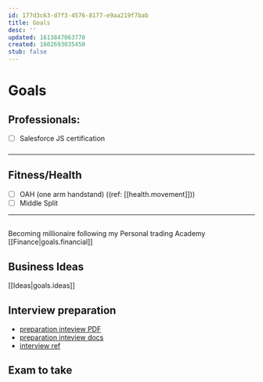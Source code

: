 ```yaml
---
id: 177d3c63-d7f3-4576-8177-e9aa219f7bab
title: Goals
desc: ''
updated: 1613847063770
created: 1602693035450
stub: false
---
```

# Goals

## Professionals:

- [ ] Salesforce JS certification

### 

* * *

## Fitness/Health

- [ ] OAH (one arm handstand) ((ref: [[health.movement]]))
- [ ] Middle Split

* * *

## 
Becoming millionaire following my Personal trading Academy
[[Finance|goals.financial]]

## Business Ideas
[[Ideas|goals.ideas]]

## Interview preparation

- [preparation inteview PDF](assets/pdfs/YourGuideToInterviewSuccess_Revolent_Oct20.pdf)
- [preparation inteview docs](https://drive.google.com/drive/folders/1sME0MtCQb2Nw6nz4v6zJJEuvjkK_sPzk)
- [interview ref](https://docs.google.com/spreadsheets/d/1ieyZnP5jozQmreKCsmiHyB8T8-Rsvy38Fh0jRS8u4RM/edit#gid=1432441885)

## Exam to take



